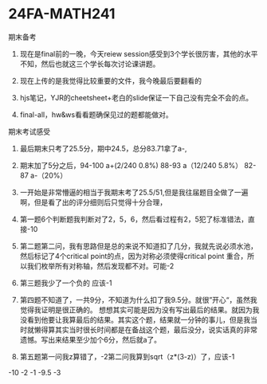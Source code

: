 # 24FA-MATH241


期末备考
1. 现在是final前的一晚，今天reiew session感受到3个学长很厉害，其他的水平不知，然后也就这三个学长每次讨论课讲题。
2. 现在上传的是我觉得比较重要的文件，我今晚最后要翻看的

  1. hjs笔记，YJR的cheetsheet+老白的slide保证一下自己没有完全不会的点。
  2. final-all，hw&ws看看题确保见过的题都能做对。




期末考试感受
1. 最后期末只考了25.5分，期中24.5，总分83.71拿了a-,
2. 期末加了5分之后，94-100 a+(2/240 0.8%) 88-93 a（12/240 5.8%） 82-87 a-（20%）
3. 一开始是非常懵逼的相当于我期末考了25.5/51,但是我往届题目全做了一遍啊，但是看了出的评分细则后只觉得十分合理，

4. 第一题6个判断题我判断对了2，5，6，然后看过程有2，5犯了标准错法，直接-10
5. 第二题第二问，我有思路但是总的来说不知道扣了几分，我就先说必须水池，然后标记了4个critical point的点，因为对称必须使得critical point 重合，所以我们枚举所有对称轴，然后发现都不对。可能-2
6. 第三题我少了一个负的 应该-1
7. 第四题不知道了，一共9分，不知道为什么扣了我9.5分。就很”开心“，虽然我觉得我证明是很正确的。
想想其实可能是因为没有写出最后的结果。就因为我没看到他要让我算最后的结果。其实这个题，结果就一分钟的事儿，但是我当时就懒得算其实当时很长时间都是在备战这个题，最后没分，说实话真的非常遗憾。写出来结果至少加个6分，然后就a了。
8. 第五题第一问我z算错了，-2第二问我算到sqrt（z*(3-z)）了，应该-1 

-10
-2
-1
-9.5
-3
